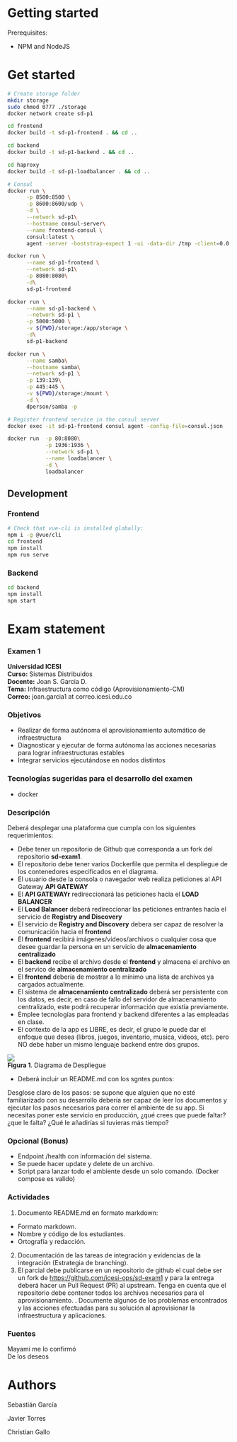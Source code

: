 # Getting started

Prerequisites:

* NPM and NodeJS

# Get started

~~~bash
# Create storage folder 
mkdir storage
sudo chmod 0777 ./storage
docker network create sd-p1

cd frontend
docker build -t sd-p1-frontend . && cd ..

cd backend 
docker build -t sd-p1-backend . && cd ..

cd haproxy
docker build -t sd-p1-loadbalancer . && cd ..

# Consul
docker run \
      -p 8500:8500 \
      -p 8600:8600/udp \
      -d \
      --network sd-p1\
      --hostname consul-server\
      --name frontend-consul \
      consul:latest \
      agent -server -bootstrap-expect 1 -ui -data-dir /tmp -client=0.0.0.0

docker run \
      --name sd-p1-frontend \
      --network sd-p1\
      -p 8080:8080\
      -d\
      sd-p1-frontend

docker run \
      --name sd-p1-backend \
      --network sd-p1 \
      -p 5000:5000 \
      -v ${PWD}/storage:/app/storage \
      -d\
      sd-p1-backend

docker run \
      --name samba\
      --hostname samba\
      --network sd-p1 \
      -p 139:139\
      -p 445:445 \
      -v ${PWD}/storage:/mount \
      -d \
      dperson/samba -p

# Register frontend service in the consul server
docker exec -it sd-p1-frontend consul agent -config-file=consul.json

docker run  -p 80:8080\
            -p 1936:1936 \
            --network sd-p1 \
            --name loadbalancer \
            -d \
            loadbalancer
~~~

## Development 
### Frontend 

~~~bash
# Check that vue-cli is installed globally:
npm i -g @vue/cli 
cd frontend 
npm install
npm run serve
~~~
### Backend

~~~bash
cd backend
npm install
npm start
~~~

# Exam statement 
### Examen 1
**Universidad ICESI**  
**Curso:** Sistemas Distribuidos  
**Docente:** Joan S. Garcia D.  
**Tema:** Infraestructura como código (Aprovisionamiento-CM)  
**Correo:** joan.garcia1 at correo.icesi.edu.co

### Objetivos
* Realizar de forma autónoma el aprovisionamiento automático de infraestructura
* Diagnosticar y ejecutar de forma autónoma las acciones necesarias para lograr infraestructuras estables
* Integrar servicios ejecutándose en nodos distintos


### Tecnologías sugeridas para el desarrollo del examen
* docker

### Descripción
Deberá desplegar una plataforma que cumpla con los siguientes requerimientos:

* Debe tener un repositorio de Github que corresponda a un fork del repositorio **sd-exam1**.
* El repositorio debe tener varios Dockerfile que permita el despliegue de los contenedores especificados en el diagrama.
* El usuario desde la consola o navegador web realiza peticiones al API Gateway **API GATEWAY**
* El **API GATEWAYr** redireccionará las peticiones hacia el **LOAD BALANCER**
* El **Load Balancer** deberá redireccionar las peticiones entrantes hacia el servicio de **Registry and Discovery**
* El servicio de **Registry and Discovery** debera ser capaz de resolver la comunicación hacia el **frontend**
* El **frontend** recibirá imágenes/videos/archivos o cualquier cosa que desee guardar la persona en un servicio de **almacenamiento centralizado**
* El **backend** recibe el archivo desde el **frontend** y almacena el archivo en el servico de **almacenamiento centralizado**
* El **frontend** debería de mostrar a lo mínimo una lista de archivos ya cargados actualmente.
* El sistema de **almacenamiento centralizado** deberá ser persistente con los datos, es decir, en caso de fallo del servidor de almacenamiento centralizado, este podrá recuperar información que existía previamente.
* Emplee tecnologías para frontend y backend diferentes a las empleadas en clase.
* El contexto de la app es LIBRE, es decir, el grupo le puede dar el enfoque que desea (libros, juegos, inventario, musica, videos, etc). pero NO debe haber un mismo lenguaje backend entre dos grupos.

![](https://i.ibb.co/hWyQCRp/midter1-drawio.png)  
**Figura 1**. Diagrama de Despliegue

* Deberá incluir un README.md con los sgntes puntos:

Desglose claro de los pasos: se supone que alguien que no esté familiarizado con su desarrollo debería ser capaz de leer los documentos y ejecutar los pasos necesarios para correr el ambiente de su app.
Si necesitas poner este servicio en producción, ¿qué crees que puede faltar? ¿que le falta? ¿Qué le añadirías si tuvieras más tiempo?

### Opcional (Bonus)
* Endpoint /health con información del sistema.
* Se puede hacer update y delete de un archivo.
* Script para lanzar todo el ambiente desde un solo comando. (Docker compose es valido)


### Actividades
1. Documento README.md en formato markdown:  
  * Formato markdown.
  * Nombre y código de los estudiantes.
  * Ortografía y redacción.
2. Documentación de las tareas de integración y evidencias de la integración (Estrategia de branching).
3. El parcial debe publicarse en un repositorio de github el cual debe ser un fork de https://github.com/icesi-ops/sd-exam1 y para la entrega deberá hacer un Pull Request (PR) al upstream. Tenga en cuenta que el repositorio debe contener todos los archivos necesarios para el aprovisionamiento.
. Documente algunos de los problemas encontrados y las acciones efectuadas para su solución al aprovisionar la infraestructura y aplicaciones.

### Fuentes
Mayami me lo confirmó  
De los deseos

# Authors

Sebastián García

Javier Torres 

Christian Gallo 